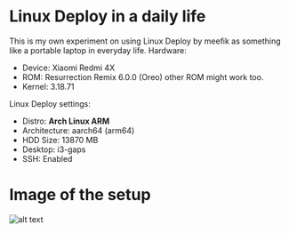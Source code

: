 # Linux Deploy in a daily life

This is my own experiment on using Linux Deploy by meefik as something like a portable laptop in everyday life.
Hardware:
- Device: Xiaomi Redmi 4X
- ROM: Resurrection Remix 6.0.0 (Oreo) other ROM might work too.
- Kernel: 3.18.71

Linux Deploy settings:
- Distro: **Arch Linux ARM**
- Architecture: aarch64 (arm64)
- HDD Size: 13870 MB
- Desktop: i3-gaps
- SSH: Enabled

# Image of the setup
![alt text](https://cdn.discordapp.com/attachments/370595587097362456/459991563704074240/IMG_20180623_132656.jpg "IRL Setup of how it should be")

